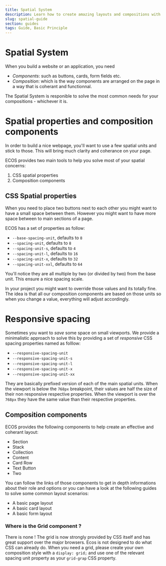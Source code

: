 ```yaml
---
title: Spatial System
description: Learn how to create amazing layouts and compositions with Ecos Design System
slug: spatial-guide
section: guides
tags: Guide, Basic Principle
---
```

# Spatial System

When you build a website or an application, you need

* *Components*: such as buttons, cards, form fields etc.
* *Composition*: which is the way components are arranged on the page in a way that is coherant and functionnal. 

The Spatial System is responible to solve the most common needs for your compositions - whichever it is.

# Spatial properties and composition components

In order to build a nice webpage, you'll want to use a few spatial units and stick to those. This will bring much clarity and coherance on your page.

ECOS provides two main tools to help you solve most of your spatial concerns:

1. CSS spatial properties
2. Composition components

## CSS Spatial properties

When you need to place two buttons next to each other you might want to have a small space between them. However you might want to have more space between to main sections of a page.

ECOS has a set of properties as follow:

* `--base-spacing-unit`, defaults to `8`
* `--spacing-unit`, defaults to `8`
* `--spacing-unit-s`, defaults to `4`
* `--spacing-unit-l`, defaults to `16`
* `--spacing-unit-x`, defaults to `32`
* `--spacing-unit-xxl`, defaults to `64`

You'll notice they are all multiple by two (or divided by two) from the base unit. This ensure a nice spacing scale.

In your project you might want to override those values and its totally fine. The idea is that all our composition components are based on those units so when you change a value, everything will adjust accordingly.

# Responsive spacing

Sometimes you want to *save* some space on small viewports. We provide a minimalistic approach to solve this by providing a set of *responsive* CSS spacing properties named as folllow:

* `--responsive-spacing-unit`
* `--responsive-spacing-unit-s`
* `--responsive-spacing-unit-l`
* `--responsive-spacing-unit-x`
* `--responsive-spacing-unit-xx`

They are basically prefixed version of each of the main spatial units. When the viewport is below the `768px` breakpoint, their values are half the size of their non responsive respective properties. When the viewport is over the `768px` they have the same value than their respective properties.

## Composition components

ECOS provides the following components to help create an effective and coherant layout:

* Section
* Stack
* Collection
* Content
* Card Row
* Text Button
* Two

You can follow the links of those components to get in depth informations about their role and options or you can have a look at the following guides to solve some common layout scenarios:

* A basic page layout
* A basic card layout
* A basic form layout

### Where is the Grid component ?

There is none ! The grid is now strongly provided by CSS itself and has great support over the major browsers. Ecos is not designed to do what CSS can already do. When you need a grid, please create your own composition style with a `display: grid;` and use one of the relevant spacing unit property as your `grid-grap` CSS property.

